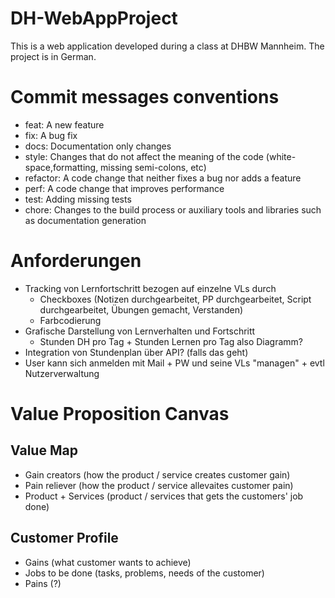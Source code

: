 # DH-WebAppProject
This is a web application developed during a class at DHBW Mannheim. The project is in German.

# Commit messages conventions

- feat: A new feature
- fix: A bug fix
- docs: Documentation only changes
- style: Changes that do not affect the meaning of the code (white-space,formatting, missing semi-colons, etc)
- refactor: A code change that neither fixes a bug nor adds a feature
- perf: A code change that improves performance
- test: Adding missing tests
- chore: Changes to the build process or auxiliary tools and libraries such as documentation generation

# Anforderungen

- Tracking von Lernfortschritt bezogen auf einzelne VLs durch
    - Checkboxes (Notizen durchgearbeitet, PP durchgearbeitet, Script durchgearbeitet, Übungen gemacht, Verstanden)
    - Farbcodierung 
- Grafische Darstellung von Lernverhalten und Fortschritt
    - Stunden DH pro Tag + Stunden Lernen pro Tag also Diagramm?
- Integration von Stundenplan über API? (falls das geht)
- User kann sich anmelden mit Mail + PW und seine VLs "managen" + evtl Nutzerverwaltung

# Value Proposition Canvas

## Value Map

- Gain creators (how the product / service creates customer gain)
- Pain reliever (how the product / service allevaites customer pain)
- Product + Services (product / services that gets the customers' job done)

## Customer Profile

- Gains (what customer wants to achieve)
- Jobs to be done (tasks, problems, needs of the customer)
- Pains (?)